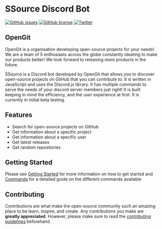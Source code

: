 # SSource Discord Bot

<!-- shields.io icons -->

[![GitHub issues](https://img.shields.io/github/issues/cytronicoder/ssource)](https://github.com/cytronicoder/ssource/issues)
[![GitHub license](https://img.shields.io/github/license/cytronicoder/ssource)](https://github.com/cytronicoder/ssource/blob/main/LICENSE)
[![Twitter](https://img.shields.io/twitter/url?style=social&url=https%3A%2F%2Fgithub.com%2Fcytronicoder%2Fssource)](https://twitter.com/intent/tweet?text=Wow:&url=https%3A%2F%2Fgithub.com%2Fcytronicoder%2Fssource)

## OpenGit

OpenGit is a organisation developing open-source projects for your needs! We are a team of 5 enthusiasts across the globe constantly ideating to make our products better! We look forward to releasing more products in the future.

<!-- about -->

SSource is a Discord bot developed by OpenGit that allows you to discover open-source projects on GitHub that you can contribute to. It is written in JavaScript and uses the Discord.js library. It has multiple commands to serve the needs of your discord server members just right! It is built keeping in mind the efficiency, and the user experience at first. It is currently in initial beta testing.

## Features

- Search for open-source projects on GitHub
- Get information about a specific project
- Get information about a specific user
- Get latest releases
- Get random repositories

## Getting Started

Please see [Getting Started](/docs/getting-started.md) for more information on how to get started and [Commands](/docs/commands.md) for a detailed guide on the different commands available

## Contributing

Contributions are what make the open-source community such an amazing place to be learn, inspire, and create. Any contributions you make are **greatly appreciated**. However, please make sure to read the [contributing guidelines](CONTRIBUTING.md) beforehand.
